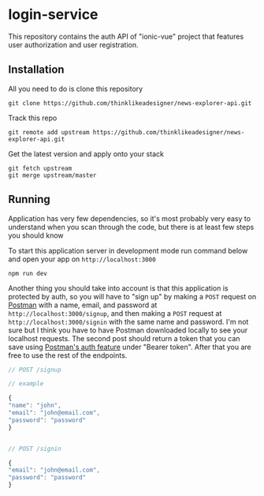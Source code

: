 # login-service



This repository contains the auth API of "ionic-vue" project that features user authorization and user registration.

<!-- [Live site](https://thinklikeadesigner.github.io/news-explorer-frontend/) -->




<!-- http://api.morning-paper.students.nomoreparties.site -->


Installation
------------

All you need to do is clone this repository

```
git clone https://github.com/thinklikeadesigner/news-explorer-api.git

```

<!-- ### [](https://github.com/werein/react#keep-it-up-to-date)Keep it up to date -->

Track this repo

```
git remote add upstream https://github.com/thinklikeadesigner/news-explorer-api.git
```

Get the latest version and apply onto your stack

```
git fetch upstream
git merge upstream/master

```

[](https://github.com/werein/react#running)Running
--------------------------------------------------

Application has very few dependencies, so it's most probably very easy to understand when you scan through the code, but there is at least few steps you should know

To start this application server in development mode run command below and open your app on `http://localhost:3000`

```source-js
npm run dev
```

Another thing you should take into account is that this application is protected by auth, so you will have to "sign up" by making a ```POST``` request on [Postman](https://www.postman.com/) with a name, email, and password at ```http://localhost:3000/signup```, and then making a ```POST``` request at ```http://localhost:3000/signin``` with the same name and password. I'm not sure but I think you have to have Postman downloaded locally to see your localhost requests. The second post should return a token that you can save using [Postman's auth feature](https://learning.postman.com/docs/sending-requests/authorization/#bearer-token) under "Bearer token". After that you are free to use the rest of the endpoints.

```javascript
// POST /signup

// example

{
"name": "john",
"email": "john@email.com",
"password": "password"
}


// POST /signin

{
"email": "john@email.com",
"password": "password"
}
